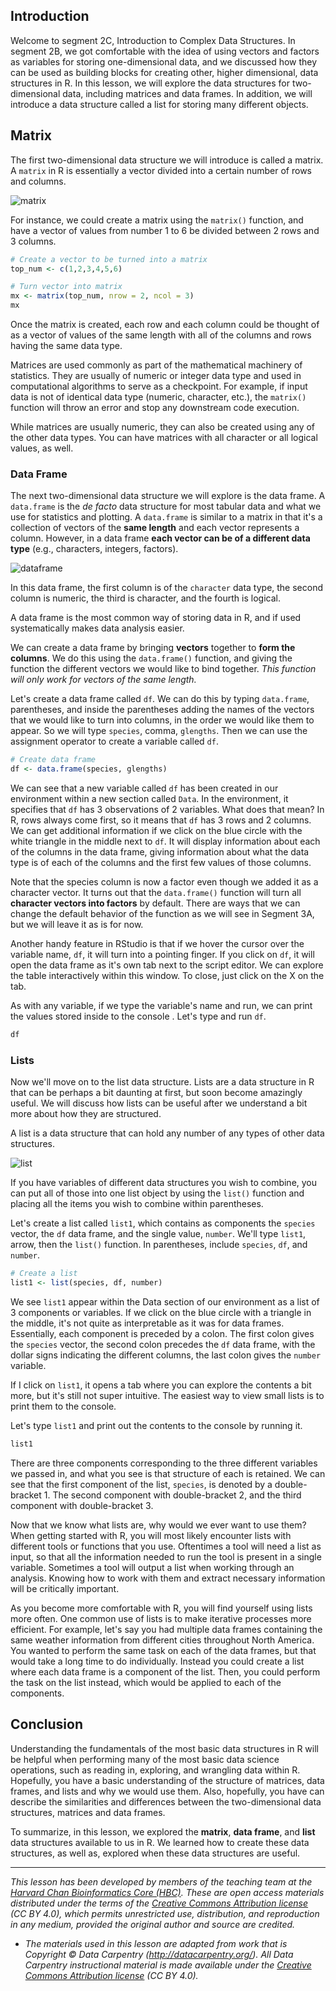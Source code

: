 ## Introduction

Welcome to segment 2C, Introduction to Complex Data Structures. In segment 2B, we got comfortable with the idea of using vectors and factors as variables for storing one-dimensional data, and we discussed how they can be used as building blocks for creating other, higher dimensional, data structures in R. In this lesson, we will explore the data structures for two-dimensional data, including matrices and data frames. In addition, we will introduce a data structure called a list for storing many different objects.

## Matrix

The first two-dimensional data structure we will introduce is called a matrix. A `matrix` in R is essentially a vector divided into a certain number of rows and columns. 

![matrix](../img/matrix.png)

For instance, we could create a matrix using the `matrix()` function, and have a vector of values from number 1 to 6 be divided between 2 rows and 3 columns.

```r
# Create a vector to be turned into a matrix
top_num <- c(1,2,3,4,5,6)

# Turn vector into matrix
mx <- matrix(top_num, nrow = 2, ncol = 3)
mx
```

Once the matrix is created, each row and each column could be thought of as a vector of values of the same length with all of the columns and rows having the same data type.

Matrices are used commonly as part of the mathematical machinery of statistics. They are usually of numeric or integer data type and used in computational algorithms to serve as a checkpoint. For example, if input data is not of identical data type (numeric, character, etc.), the `matrix()` function will throw an error and stop any downstream code execution.

While matrices are usually numeric, they can also be created using any of the other data types. You can have matrices with all character or all logical values, as well.

### Data Frame

The next two-dimensional data structure we will explore is the data frame. A `data.frame` is the _de facto_ data structure for most tabular data and what we use for statistics and plotting. A `data.frame` is similar to a matrix in that it's a collection of vectors of the **same length** and each vector represents a column. However, in a data frame **each vector can be of a different data type** (e.g., characters, integers, factors). 

![dataframe](../img/dataframe.png)

In this data frame, the first column is of the `character` data type, the second column is numeric, the third is character, and the fourth is logical.

A data frame is the most common way of storing data in R, and if used systematically makes data analysis easier. 

We can create a data frame by bringing **vectors** together to **form the columns**. We do this using the `data.frame()` function, and giving the function the different vectors we would like to bind together. *This function will only work for vectors of the same length.*

Let's create a data frame called `df`. We can do this by typing `data.frame`, parentheses, and inside the parentheses adding the names of the vectors that we would like to turn into columns, in the order we would like them to appear. So we will type `species`, comma, `glengths`. Then we can use the assignment operator to create a variable called `df`. 

```r
# Create data frame
df <- data.frame(species, glengths)
```

We can see that a new variable called `df` has been created in our environment within a new section called `Data`. In the environment, it specifies that `df` has 3 observations of 2 variables. What does that mean? In R, rows always come first, so it means that `df` has 3 rows and 2 columns. We can get additional information if we click on the blue circle with the white triangle in the middle next to `df`. It will display information about each of the columns in the data frame, giving information about what the data type is of each of the columns and the first few values of those columns.

Note that the species column is now a factor even though we added it as a character vector. It turns out that the `data.frame()` function will turn all **character vectors into factors** by default. There are ways that we can change the default behavior of the function as we will see in Segment 3A, but we will leave it as is for now. 

Another handy feature in RStudio is that if we hover the cursor over the variable name, `df`, it will turn into a pointing finger. If you click on `df`, it will open the data frame as it's own tab next to the script editor. We can explore the table interactively within this window. To close, just click on the X on the tab.

As with any variable, if we type the variable's name and run, we can print the values stored inside to the console . Let's type and run `df`.

```r
df
```

### Lists

Now we'll move on to the list data structure. Lists are a data structure in R that can be perhaps a bit daunting at first, but soon become amazingly useful. We will discuss how lists can be useful after we understand a bit more about how they are structured.

A list is a data structure that can hold any number of any types of other data structures.

![list](../img/list.png)


If you have variables of different data structures you wish to combine, you can put all of those into one list object by using the `list()` function and placing all the items you wish to combine within parentheses. 

Let's create a list called `list1`, which contains as components the `species` vector, the `df` data frame, and the single value, `number`. We'll type `list1`, arrow, then the `list()` function. In parentheses, include `species`, `df`, and `number`.

```r
# Create a list
list1 <- list(species, df, number)
```

We see `list1` appear within the Data section of our environment as a list of 3 components or variables. If we click on the blue circle with a triangle in the middle, it's not quite as interpretable as it was for data frames. Essentially, each component is preceded by a colon. The first colon gives the `species` vector, the second colon precedes the `df` data frame, with the dollar signs indicating the different columns, the last colon gives the `number` variable.

If I click on `list1`, it opens a tab where you can explore the contents a bit more, but it's still not super intuitive. The easiest way to view small lists is to print them to the console. 

Let's type `list1` and print out the contents to the console by running it.

```r
list1
```

There are three components corresponding to the three different variables we passed in, and what you see is that structure of each is retained. We can see that the first component of the list, `species`, is denoted by a double-bracket 1. The second component with double-bracket 2, and the third component with double-bracket 3. 

Now that we know what lists are, why would we ever want to use them? When getting started with R, you will most likely encounter lists with different tools or functions that you use. Oftentimes a tool will need a list as input, so that all the information needed to run the tool is present in a single variable. Sometimes a tool will output a list when working through an analysis. Knowing how to work with them and extract necessary information will be critically important. 

As you become more comfortable with R, you will find yourself using lists more often. One common use of lists is to make iterative processes more efficient. For example, let's say you had multiple data frames containing the same weather information from different cities throughout North America. You wanted to perform the same task on each of the data frames, but that would take a long time to do individually. Instead you could create a list where each data frame is a component of the list. Then, you could perform the task on the list instead, which would be applied to each of the components.

## Conclusion

Understanding the fundamentals of the most basic data structures in R will be helpful when performing many of the most basic data science operations, such as reading in, exploring, and wrangling data within R. Hopefully, you have a basic understanding of the structure of matrices, data frames, and lists and why we would use them. Also, hopefully, you have can describe the similarities and differences between the two-dimensional data structures, matrices and data frames. 

To summarize, in this lesson, we explored the **matrix**, **data frame**, and **list** data structures available to us in R. We learned how to create these data structures, as well as, explored when these data structures are useful. 

---

*This lesson has been developed by members of the teaching team at the [Harvard Chan Bioinformatics Core (HBC)](http://bioinformatics.sph.harvard.edu/). These are open access materials distributed under the terms of the [Creative Commons Attribution license](https://creativecommons.org/licenses/by/4.0/) (CC BY 4.0), which permits unrestricted use, distribution, and reproduction in any medium, provided the original author and source are credited.*

* *The materials used in this lesson are adapted from work that is Copyright © Data Carpentry (http://datacarpentry.org/). 
All Data Carpentry instructional material is made available under the [Creative Commons Attribution license](https://creativecommons.org/licenses/by/4.0/) (CC BY 4.0).*


